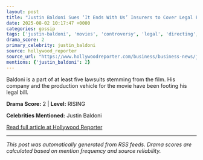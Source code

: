 ```yaml
---
layout: post
title: "Justin Baldoni Sues ‘It Ends With Us’ Insurers to Cover Legal Fees"
date: 2025-08-02 10:17:47 +0000
categories: gossip
tags: ['justin-baldoni', 'movies', 'controversy', 'legal', 'directing', 'source-hollywood_reporter', 'drama-rising']
drama_score: 2
primary_celebrity: justin_baldoni
source: hollywood_reporter
source_url: "https://www.hollywoodreporter.com/business/business-news/justin-baldoni-sues-it-ends-with-us-insurers-1236336154/"
mentions: {'justin_baldoni': 2}
---
```


Baldoni is a part of at least five lawsuits stemming from the film. His company and the production vehicle for the movie have been footing his legal bill.

**Drama Score:** 2 | **Level:** RISING

**Celebrities Mentioned:** Justin Baldoni

[Read full article at Hollywood Reporter](https://www.hollywoodreporter.com/business/business-news/justin-baldoni-sues-it-ends-with-us-insurers-1236336154/)

---
*This post was automatically generated from RSS feeds. Drama scores are calculated based on mention frequency and source reliability.*
